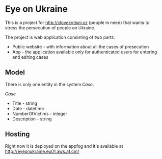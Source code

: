 # Eye on Ukraine

This is a project for http://clovekvtisni.cz (people in need) that wants to stress the persecution of people on Ukraine.

The project is web application consisting of two parts:
* Public website - with information about all the cases of presecution
* App - the application available only for authenticated users for entering and editing cases


## Model
There is only one entity in the system *Case*.

*Case*

* Title - string
* Date - datetime
* NumberOfVictims - integer
* Description - string

## Hosting
Right now it is deployed on the appfog and it's available at http://eyeonukraine.eu01.aws.af.cm/